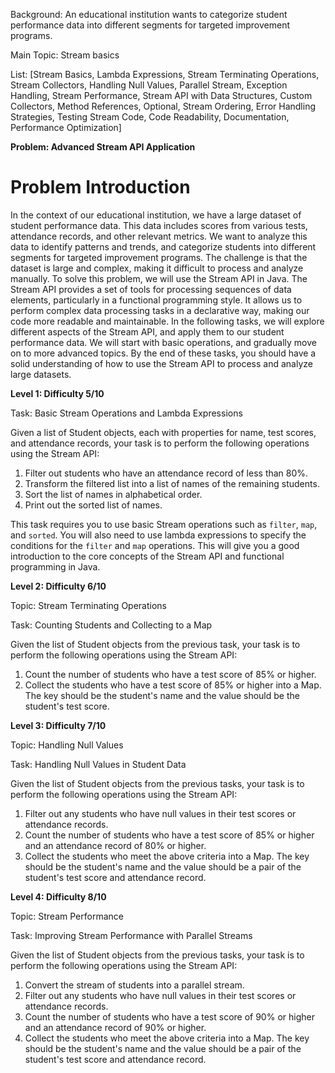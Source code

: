 Background: An educational institution wants to categorize student performance data into different segments for targeted improvement programs.

Main Topic: Stream basics
  
List: [Stream Basics, Lambda Expressions, Stream Terminating Operations, Stream Collectors, Handling Null Values, Parallel Stream, Exception Handling, Stream Performance, Stream API with Data Structures, Custom Collectors, Method References, Optional, Stream Ordering, Error Handling Strategies, Testing Stream Code, Code Readability, Documentation, Performance Optimization]

**Problem: Advanced Stream API Application**

# Problem Introduction

In the context of our educational institution, we have a large dataset of student performance data. This data includes scores from various tests, attendance records, and other relevant metrics. We want to analyze this data to identify patterns and trends, and categorize students into different segments for targeted improvement programs.
The challenge is that the dataset is large and complex, making it difficult to process and analyze manually. To solve this problem, we will use the Stream API in Java. The Stream API provides a set of tools for processing sequences of data elements, particularly in a functional programming style. It allows us to perform complex data processing tasks in a declarative way, making our code more readable and maintainable.
In the following tasks, we will explore different aspects of the Stream API, and apply them to our student performance data. We will start with basic operations, and gradually move on to more advanced topics. By the end of these tasks, you should have a solid understanding of how to use the Stream API to process and analyze large datasets.

**Level 1: Difficulty 5/10**

Task: Basic Stream Operations and Lambda Expressions

Given a list of Student objects, each with properties for name, test scores, and attendance records, your task is to perform the following operations using the Stream API:

1. Filter out students who have an attendance record of less than 80%.
2. Transform the filtered list into a list of names of the remaining students.
3. Sort the list of names in alphabetical order.
4. Print out the sorted list of names.

This task requires you to use basic Stream operations such as `filter`, `map`, and `sorted`. You will also need to use lambda expressions to specify the conditions for the `filter` and `map` operations. This will give you a good introduction to the core concepts of the Stream API and functional programming in Java.

**Level 2: Difficulty 6/10**

Topic: Stream Terminating Operations

Task: Counting Students and Collecting to a Map

Given the list of Student objects from the previous task, your task is to perform the following operations using the Stream API:

1. Count the number of students who have a test score of 85% or higher.
2. Collect the students who have a test score of 85% or higher into a Map. The key should be the student's name and the value should be the student's test score.

**Level 3: Difficulty 7/10**

Topic: Handling Null Values

Task: Handling Null Values in Student Data

Given the list of Student objects from the previous tasks, your task is to perform the following operations using the Stream API:

1. Filter out any students who have null values in their test scores or attendance records.
2. Count the number of students who have a test score of 85% or higher and an attendance record of 80% or higher.
3. Collect the students who meet the above criteria into a Map. The key should be the student's name and the value should be a pair of the student's test score and attendance record.

**Level 4: Difficulty 8/10**

Topic: Stream Performance

Task: Improving Stream Performance with Parallel Streams

Given the list of Student objects from the previous tasks, your task is to perform the following operations using the Stream API:

1. Convert the stream of students into a parallel stream.
2. Filter out any students who have null values in their test scores or attendance records.
3. Count the number of students who have a test score of 90% or higher and an attendance record of 90% or higher.
4. Collect the students who meet the above criteria into a Map. The key should be the student's name and the value should be a pair of the student's test score and attendance record.